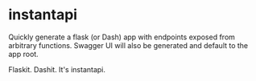 # instantapi

Quickly generate a flask (or Dash) app with endpoints exposed from arbitrary functions. Swagger UI will also be generated and default to the app root. 

Flaskit. Dashit. It's instantapi.
